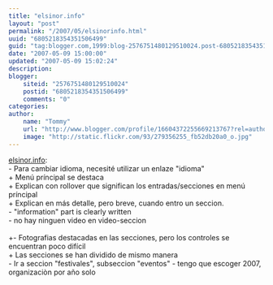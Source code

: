```yaml
---
title: "elsinor.info"
layout: "post"
permalink: "/2007/05/elsinorinfo.html"
uuid: "6805218354351506499"
guid: "tag:blogger.com,1999:blog-2576751480129510024.post-6805218354351506499"
date: "2007-05-09 15:00:00"
updated: "2007-05-09 15:02:24"
description: 
blogger:
    siteid: "2576751480129510024"
    postid: "6805218354351506499"
    comments: "0"
categories: 
author: 
    name: "Tommy"
    url: "http://www.blogger.com/profile/16604372255669213767?rel=author"
    image: "http://static.flickr.com/93/279356255_fb52db20a0_o.jpg"
---
```


<div class="css-full-post-content js-full-post-content">
<a onclick="return top.js.OpenExtLink(window,event,this)" href="http://elsinor.info/" target="_blank">elsinor.info</a>:<br />- Para cambiar idioma, necesité utilizar un enlaze "idioma"<br />+ Menú príncipal se destaca<br />+ Explican con rollover que significan los entradas/secciones en menú príncipal<br />+ Explican en más detalle, pero breve, cuando entro un seccion.<br />- "information" part is clearly written<br />- no hay ninguen video en video-seccion<br /><br />+- Fotografias destacadas en las secciones, pero los controles se encuentran poco difícil<br />+ Las secciones se han dividido de mismo manera<br />- Ir a seccion "festivales", subseccion "eventos" - tengo que escoger 2007, organizaciòn por año solo
</div>
